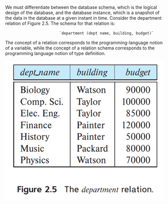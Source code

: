 We must differentiate between the database schema, which is the logical design of the database, and the database instance, which is a snapshot of the data in the database at a given instant in time.
Consider the department relation of Figure 2.5. The schema for that relation is:

							`department (dept name, building, budget)`
							
The concept of a relation corresponds to the programming-language notion of a variable, while the concept of a relation schema corresponds to the programming language notion of type definition.


![schema](schema.png)

